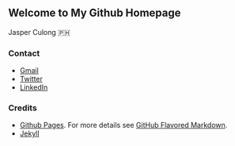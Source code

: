 ## Welcome to My Github Homepage

Jasper Culong :philippines:

### Contact

* [Gmail](mailto:jculongit10@gmail.com)
* [Twitter](https://twitter.com/japzio)
* [LinkedIn](https://ph.linkedin.com/in/japzio)

### Credits

* [Github Pages](https://pages.github.com/). For more details see [GitHub Flavored Markdown](https://guides.github.com/features/mastering-markdown/).
* [Jekyll](https://jekyllrb.com/)
